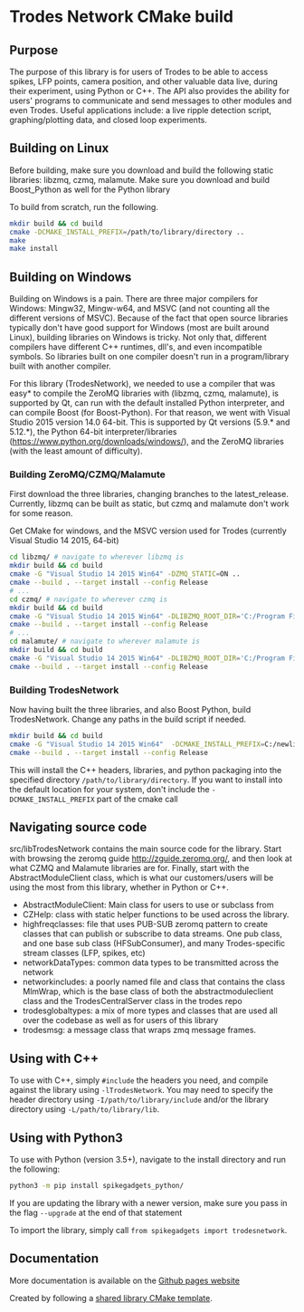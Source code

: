 # Trodes Network CMake build

## Purpose

The purpose of this library is for users of Trodes to be able to access spikes, LFP points, camera position, and other valuable data live, during their experiment, using Python or C++. The API also provides the ability for users' programs to communicate and send messages to other modules and even Trodes. Useful applications include: a live ripple detection script, graphing/plotting data, and closed loop experiments.

## Building on Linux

Before building, make sure you download and build the following static libraries: libzmq, czmq, malamute. Make sure you download and build Boost_Python as well for the Python library

To build from scratch, run the following. 

```bash
mkdir build && cd build
cmake -DCMAKE_INSTALL_PREFIX=/path/to/library/directory ..
make
make install
```

## Building on Windows

Building on Windows is a pain. There are three major compilers for Windows: Mingw32, Mingw-w64, and MSVC (and not counting all the different versions of MSVC). Because of the fact that open source libraries typically don't have good support for Windows (most are built around Linux), building libraries on Windows is tricky. Not only that, different compilers have different C++ runtimes, dll's, and even incompatible symbols. So libraries built on one compiler doesn't run in a program/library built with another compiler. 

For this library (TrodesNetwork), we needed to use a compiler that was easy* to compile the ZeroMQ libraries with (libzmq, czmq, malamute), is supported by Qt, can run with the default installed Python interpreter, and can compile Boost (for Boost-Python). For that reason, we went with Visual Studio 2015 version 14.0 64-bit. This is supported by Qt versions (5.9.* and 5.12.*), the Python 64-bit interpreter/libraries (https://www.python.org/downloads/windows/), and the ZeroMQ libraries (with the least amount of difficulty). 

### Building ZeroMQ/CZMQ/Malamute

First download the three libraries, changing branches to the latest_release. Currently, libzmq can be built as static, but czmq and malamute don't work for some reason. 

Get CMake for windows, and the MSVC version used for Trodes (currently Visual Studio 14 2015, 64-bit)

```bash
cd libzmq/ # navigate to wherever libzmq is 
mkdir build && cd build
cmake -G "Visual Studio 14 2015 Win64" -DZMQ_STATIC=ON ..
cmake --build . --target install --config Release
# ... 
cd czmq/ # navigate to wherever czmq is 
mkdir build && cd build
cmake -G "Visual Studio 14 2015 Win64" -DLIBZMQ_ROOT_DIR='C:/Program Files/ZeroMQ/' ..
cmake --build . --target install --config Release
# ... 
cd malamute/ # navigate to wherever malamute is
mkdir build && cd build
cmake -G "Visual Studio 14 2015 Win64" -DLIBZMQ_ROOT_DIR='C:/Program Files/ZeroMQ/' -DCZMQ_ROOT_DIR='C:/Program Files/czmq/' ..
cmake --build . --target install --config Release
```


### Building TrodesNetwork

Now having built the three libraries, and also Boost Python, build TrodesNetwork. Change any paths in the build script if needed. 

```bash
mkdir build && cd build
cmake -G "Visual Studio 14 2015 Win64"  -DCMAKE_INSTALL_PREFIX=C:/newlibinstallsmsvc/  -DLIBZMQ_ROOT_DIR='C:/Program Files/ZeroMQ/' -DCZMQ_ROOT_DIR='C:/Program Files/czmq/' -DMALAMUTE_ROOT_DIR='C:/Program Files/malamute/' ..
cmake --build . --target install --config Release
```

This will install the C++ headers, libraries, and python packaging into the specified directory `/path/to/library/directory`. If you want to install into the default location for your system, don't include the `-DCMAKE_INSTALL_PREFIX` part of the cmake call

## Navigating source code

src/libTrodesNetwork contains the main source code for the library. Start with browsing the zeromq guide http://zguide.zeromq.org/, and then look at what CZMQ and Malamute libraries are for. Finally, start with the AbstractModuleClient class, which is what our customers/users will be using the most from this library, whether in Python or C++. 

- AbstractModuleClient: Main class for users to use or subclass from 
- CZHelp: class with static helper functions to be used across the library. 
- highfreqclasses: file that uses PUB-SUB zeromq pattern to create classes that can publish or subscribe to data streams. One pub class, and one base sub class (HFSubConsumer), and many Trodes-specific stream classes (LFP, spikes, etc)
- networkDataTypes: common data types to be transmitted across the network
- networkincludes: a poorly named file and class that contains the class MlmWrap, which is the base class of both the abstractmoduleclient class and the TrodesCentralServer class in the trodes repo
- trodesglobaltypes: a mix of more types and classes that are used all over the codebase as well as for users of this library 
- trodesmsg: a message class that wraps zmq message frames. 

## Using with C++

To use with C++, simply `#include` the headers you need, and compile against the library using `-lTrodesNetwork`. You may need to specify the header directory using `-I/path/to/library/include` and/or the library directory using `-L/path/to/library/lib`.

## Using with Python3

To use with Python (version 3.5+), navigate to the install directory and run the following:

```bash
python3 -m pip install spikegadgets_python/
```

If you are updating the library with a newer version, make sure you pass in the flag `--upgrade` at the end of that statement

To import the library, simply call `from spikegadgets import trodesnetwork`.

## Documentation

More documentation is available on the [Github pages website](https://spikegadgets.github.io/docs/networkapi/)

Created by following a [shared library CMake template](https://github.com/robotology/how-to-export-cpp-library).
